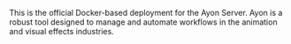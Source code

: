 This is the official Docker-based deployment for the Ayon Server. Ayon is a robust tool designed to manage and automate workflows in the animation and visual effects industries.
